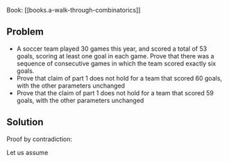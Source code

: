 
Book: [[books.a-walk-through-combinatorics]]

## Problem

*  A soccer team played 30 games this year, and scored a
total of 53 goals, scoring at least one goal in each
game. Prove that there was a sequence of consecutive
games in which the team scored exactly six goals.
* Prove that claim of part 1 does not hold for a team
that scored 60 goals, with the other parameters
unchanged
* Prove that the claim of part 1 does not hold for a
team that scored 59 goals, with the other parameters
unchanged


## Solution

Proof by contradiction:

Let us assume

